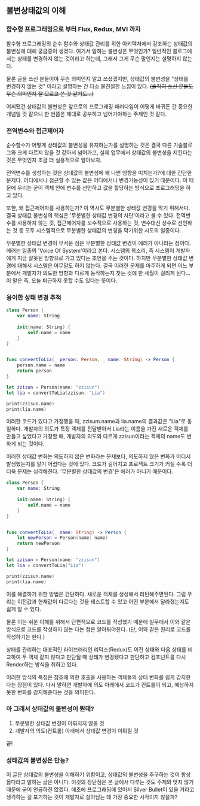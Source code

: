 ## 불변상태값의 이해

### 함수형 프로그래밍으로 부터 Flux, Redux, MVI 까지

함수형 프로그래밍의 순수 함수와 상태값 관리를 위한 아키텍처에서 강조하는 상태값의 불변성에 대해 궁금증이 생겼다. 여기서 말하는 불변성은 무엇인가? 일반적인 블로그에서는 상태를 변경하지 않는 것이라고 하는데, 그래서 그게 무슨 말인지는 설명하지 않는다.

물론 글을 쓰신 분들이야 무슨 의미인지 알고 쓰셨겠지만, 상태값의 불변성을 "상태를 변경하지 않는 것" 이라고 설명하는 건 다소 불친절한 느낌이 있다. <s>(솔직히 쓰신 분들도 무슨 의미인지 잘 모르고 쓴 것 같기도...)</s>

어찌됐건 상태값의 불변성은 앞으로의 프로그래밍 패러다임이 어떻게 바뀌든 간 중요한 개념일 것 같으니 한 번쯤은 제대로 공부하고 넘어가야하는 주제인 것 같다.

### 전역변수와 접근제어자

순수함수가 어떻게 상태값의 불변성을 유지하는가를 설명하는 것은 결국 다른 기술블로그와 크게 다르지 않을 것 같아서 넘어가고, 실제 업무에서 상태값의 불변성을 지킨다는 것은 무엇인지 조금 더 실용적으로 알아보자.

전역변수를 생성하는 것은 상태값의 불변성에 왜 나쁜 영향을 미치는가?에 대한 간단한 문제다. 어디에서나 접근할 수 있는 값은 어디에서나 변경가능성이 있기 때문이다. 이 때문에 우리는 굳이 객체 안에 변수를 선언하고 값을 할당하는 방식으로 프로그래밍을 하고 있다.

또한, 왜 접근제어자를 사용하는가? 이 역시도 무분별한 상태값 변경을 막기 위해서다. 결국 상태값 불변성의 핵심은 '무분별한 상태값 변경의 차단'이라고 볼 수 있다. 전역변수를 사용하지 않는 것, 접근제어자를 보수적으로 사용하는 것, 변수대신 상수로 선언하는 것 등 모두 시스템적으로 무분별한 상태값의 변경을 막기위한 시도의 일종이다.

무분별한 상태값 변경이 무서운 점은 무분별한 상태값 변경이 에러가 아니라는 점이다. 에러는 일종의 'Voice Of System'이라고 본다. 시스템의 목소리, 즉 시스템이 개발자에게 지금 잘못된 방향으로 가고 있다는 조언을 주는 것이다. 하지만 무분별한 상태값 변경에 대해서 시스템은 아무말도 하지 않는다. 결국 이러한 문제를 마주하게 되면 어느 부분에서 개발자가 의도한 방향과 다르게 동작하는지 찾는 것에 한 세월이 걸리게 된다... 이 말은 즉, 오늘 퇴근하지 못할 수도 있다는 뜻이다.

### 용이한 상태 변경 추적

```swift
class Person {
    var name: String
    
    init(name: String) {
        self.name = name
    }
}


func convertToLia(_ person: Person, _ name: String) -> Person {
    person.name = name
    return person
}

let zzisun = Person(name: "zzisun")
let lia = convertToLia(zzisun, "Lia")

print(zzisun.name)
print(lia.name)
```
이러한 코드가 있다고 가정했을 때, zzisum.name과 lia.name의 결과값은 "Lia"로 동일하다. 개발자의 의도가 특정 객체를 전달받아서 Lia라는 이름을 가진 새로운 객체를 만들고 싶었다고 가정할 때, 개발자의 의도와 다르게 zzisun이라는 객체의 name도 변하게 되는 것이다.

이러한 상태값 변화는 의도하지 않은 변화라는 문제보다, 의도하지 않은 변화가 어디서 발생했는지를 알기 어렵다는 것에 있다. 코드가 길어지고 프로젝트 크기가 커질 수록 더더욱 문제는 심각해진다. '무분별한 상태값의 변경'은 에러가 아니기 때문이다.

```swift
class Person {
    var name: String
    
    init(name: String) {
        self.name = name
    }
}


func convertToLia(_ name: String) -> Person {
    let newPerson = Person(name: name)
    return newPerson
}

let zzisun = Person(name: "zzisun")
let lia = convertToLia("Lia")

print(zzisun.name)
print(lia.name)
```
이를 해결하기 위한 방법은 간단하다. 새로운 객체를 생성해서 리턴해주면된다. 그럼 우리는 이전값과 현재값이 다르다는 것을 테스트할 수 있고 어떤 부분에서 달라졌는지도 쉽게 알 수 있다. 

물론 이는 쉬운 이해를 위해서 단편적으로 코드를 작성했기 때문에 실무에서 이와 같은 방식으로 코드를 작성하지 않는 다는 점은 알아둬야한다. (단, 이와 같은 원리로 코드를 작성하기는 한다.)

상태를 관리하는 대표적인 라이브러리인 리덕스(Redux)도 이전 상태와 다음 상태를 비교하여 두 객체 같지 않다고 판단될 때 상태가 변경됐다고 판단하고 컴포넌트를 다시 Render하는 방식을 취하고 있다. 

이러한 방식의 특징은 참조에 의한 호출을 사용하는 객체들의 상태 변화를 쉽게 감지한다는 장점이 있다. 다시 말하면 개발자에 의도 아래에서 코드가 컨트롤이 되고, 예상하지 못한 변화를 감지해준다는 것을 의미한다.

### 아 그래서 상태값의 불변성이 뭔데?
1. 무분별한 상태값 변경이 이뤄지지 않을 것
2. 개발자의 의도(컨트롤) 아래에서 상태값 변경이 이뤄질 것  


끝!

### 상태값의 불변성은 만능?

이 글은 상태값의 불변성을 이해하기 위함이고, 상태값의 불변성을 추구하는 것이 항상 옳다라고 말하는 글은 아니다. 이것의 장단점은 본 글에서 다루는 것도 주제와 맞지 않기 때문에 굳이 언급하진 않겠다. 애초에 프로그래밍에 있어서 Silver Bullet이 있을 거라고 생각하는 걸 포기하는 것이 개발자로 살아남는 데 가장 중요한 시작이지 않을까?
